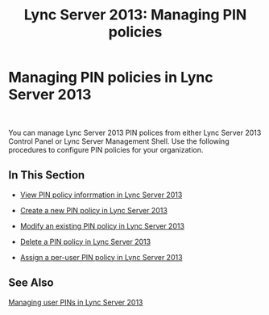 ﻿---
title: 'Lync Server 2013: Managing PIN policies'
TOCTitle: Managing PIN policies
ms:assetid: a698b8c0-2406-4cb8-9faf-6630ec5f104c
ms:mtpsurl: https://technet.microsoft.com/en-us/library/JJ721841(v=OCS.15)
ms:contentKeyID: 49733774
ms.date: 07/23/2014
mtps_version: v=OCS.15
---

# Managing PIN policies in Lync Server 2013

 


You can manage Lync Server 2013 PIN polices from either Lync Server 2013 Control Panel or Lync Server Management Shell. Use the following procedures to configure PIN policies for your organization.

## In This Section

  - [View PIN policy inforrmation in Lync Server 2013](lync-server-2013-view-pin-policy-inforrmation.md)

  - [Create a new PIN policy in Lync Server 2013](lync-server-2013-create-a-new-pin-policy.md)

  - [Modify an existing PIN policy in Lync Server 2013](lync-server-2013-modify-an-existing-pin-policy.md)

  - [Delete a PIN policy in Lync Server 2013](lync-server-2013-delete-a-pin-policy.md)

  - [Assign a per-user PIN policy in Lync Server 2013](lync-server-2013-assign-a-per-user-pin-policy.md)

## See Also


[Managing user PINs in Lync Server 2013](lync-server-2013-managing-user-pins.md)

